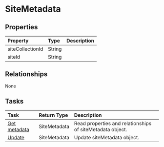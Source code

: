 # SiteMetadata



## Properties
| Property	   | Type	|Description|
|:---------------|:--------|:----------|
|siteCollectionId|String||
|siteId|String||

## Relationships
None


## Tasks

| Task		   | Return Type	|Description|
|:---------------|:--------|:----------|
|[Get metadata](../api/sitemetadata_get.md) | SiteMetadata |Read properties and relationships of siteMetadata object.|
|[Update](../api/sitemetadata_update.md) | SiteMetadata	|Update siteMetadata object. |
